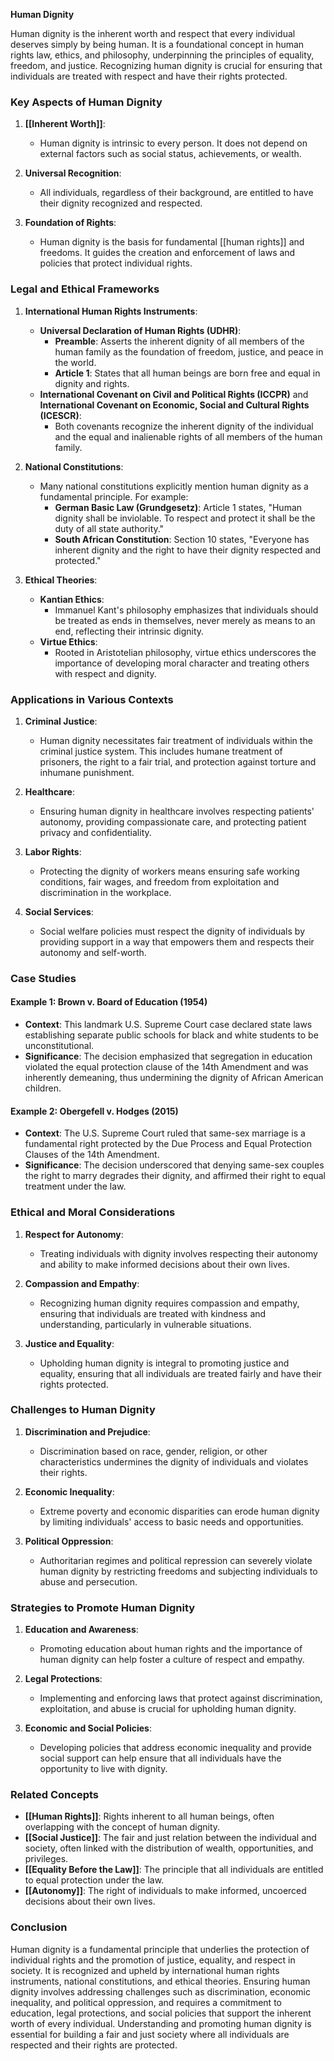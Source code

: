 **Human Dignity**

Human dignity is the inherent worth and respect that every individual deserves simply by being human. It is a foundational concept in human rights law, ethics, and philosophy, underpinning the principles of equality, freedom, and justice. Recognizing human dignity is crucial for ensuring that individuals are treated with respect and have their rights protected.

### Key Aspects of Human Dignity

1. **[[Inherent Worth]]**:
   - Human dignity is intrinsic to every person. It does not depend on external factors such as social status, achievements, or wealth.
   
2. **Universal Recognition**:
   - All individuals, regardless of their background, are entitled to have their dignity recognized and respected.
   
3. **Foundation of Rights**:
   - Human dignity is the basis for fundamental [[human rights]] and freedoms. It guides the creation and enforcement of laws and policies that protect individual rights.

### Legal and Ethical Frameworks

1. **International Human Rights Instruments**:
   - **Universal Declaration of Human Rights (UDHR)**:
     - **Preamble**: Asserts the inherent dignity of all members of the human family as the foundation of freedom, justice, and peace in the world.
     - **Article 1**: States that all human beings are born free and equal in dignity and rights.
   - **International Covenant on Civil and Political Rights (ICCPR)** and **International Covenant on Economic, Social and Cultural Rights (ICESCR)**:
     - Both covenants recognize the inherent dignity of the individual and the equal and inalienable rights of all members of the human family.
   
2. **National Constitutions**:
   - Many national constitutions explicitly mention human dignity as a fundamental principle. For example:
     - **German Basic Law (Grundgesetz)**: Article 1 states, "Human dignity shall be inviolable. To respect and protect it shall be the duty of all state authority."
     - **South African Constitution**: Section 10 states, "Everyone has inherent dignity and the right to have their dignity respected and protected."
   
3. **Ethical Theories**:
   - **Kantian Ethics**:
     - Immanuel Kant's philosophy emphasizes that individuals should be treated as ends in themselves, never merely as means to an end, reflecting their intrinsic dignity.
   - **Virtue Ethics**:
     - Rooted in Aristotelian philosophy, virtue ethics underscores the importance of developing moral character and treating others with respect and dignity.

### Applications in Various Contexts

1. **Criminal Justice**:
   - Human dignity necessitates fair treatment of individuals within the criminal justice system. This includes humane treatment of prisoners, the right to a fair trial, and protection against torture and inhumane punishment.

2. **Healthcare**:
   - Ensuring human dignity in healthcare involves respecting patients' autonomy, providing compassionate care, and protecting patient privacy and confidentiality.

3. **Labor Rights**:
   - Protecting the dignity of workers means ensuring safe working conditions, fair wages, and freedom from exploitation and discrimination in the workplace.

4. **Social Services**:
   - Social welfare policies must respect the dignity of individuals by providing support in a way that empowers them and respects their autonomy and self-worth.

### Case Studies

#### Example 1: **Brown v. Board of Education (1954)**
   - **Context**: This landmark U.S. Supreme Court case declared state laws establishing separate public schools for black and white students to be unconstitutional.
   - **Significance**: The decision emphasized that segregation in education violated the equal protection clause of the 14th Amendment and was inherently demeaning, thus undermining the dignity of African American children.

#### Example 2: **Obergefell v. Hodges (2015)**
   - **Context**: The U.S. Supreme Court ruled that same-sex marriage is a fundamental right protected by the Due Process and Equal Protection Clauses of the 14th Amendment.
   - **Significance**: The decision underscored that denying same-sex couples the right to marry degrades their dignity, and affirmed their right to equal treatment under the law.

### Ethical and Moral Considerations

1. **Respect for Autonomy**:
   - Treating individuals with dignity involves respecting their autonomy and ability to make informed decisions about their own lives.
   
2. **Compassion and Empathy**:
   - Recognizing human dignity requires compassion and empathy, ensuring that individuals are treated with kindness and understanding, particularly in vulnerable situations.
   
3. **Justice and Equality**:
   - Upholding human dignity is integral to promoting justice and equality, ensuring that all individuals are treated fairly and have their rights protected.

### Challenges to Human Dignity

1. **Discrimination and Prejudice**:
   - Discrimination based on race, gender, religion, or other characteristics undermines the dignity of individuals and violates their rights.
   
2. **Economic Inequality**:
   - Extreme poverty and economic disparities can erode human dignity by limiting individuals' access to basic needs and opportunities.
   
3. **Political Oppression**:
   - Authoritarian regimes and political repression can severely violate human dignity by restricting freedoms and subjecting individuals to abuse and persecution.

### Strategies to Promote Human Dignity

1. **Education and Awareness**:
   - Promoting education about human rights and the importance of human dignity can help foster a culture of respect and empathy.
   
2. **Legal Protections**:
   - Implementing and enforcing laws that protect against discrimination, exploitation, and abuse is crucial for upholding human dignity.
   
3. **Economic and Social Policies**:
   - Developing policies that address economic inequality and provide social support can help ensure that all individuals have the opportunity to live with dignity.

### Related Concepts

- **[[Human Rights]]**: Rights inherent to all human beings, often overlapping with the concept of human dignity.
- **[[Social Justice]]**: The fair and just relation between the individual and society, often linked with the distribution of wealth, opportunities, and privileges.
- **[[Equality Before the Law]]**: The principle that all individuals are entitled to equal protection under the law.
- **[[Autonomy]]**: The right of individuals to make informed, uncoerced decisions about their own lives.

### Conclusion

Human dignity is a fundamental principle that underlies the protection of individual rights and the promotion of justice, equality, and respect in society. It is recognized and upheld by international human rights instruments, national constitutions, and ethical theories. Ensuring human dignity involves addressing challenges such as discrimination, economic inequality, and political oppression, and requires a commitment to education, legal protections, and social policies that support the inherent worth of every individual. Understanding and promoting human dignity is essential for building a fair and just society where all individuals are respected and their rights are protected.